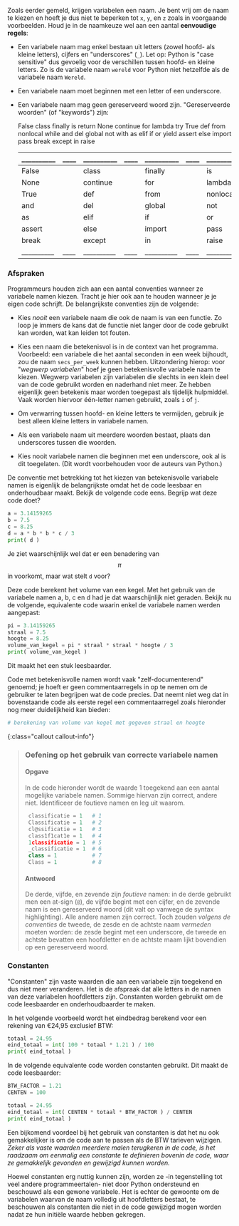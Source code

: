 Zoals eerder gemeld, krijgen variabelen een naam. Je bent vrij om de naam
te kiezen en hoeft je dus niet te beperken tot `x`, `y`, en `z` zoals in voorgaande
voorbeelden. Houd je in de naamkeuze wel aan een aantal **eenvoudige regels**:

-   Een variabele naam mag enkel bestaan uit letters (zowel hoofd- als kleine letters), cijfers en "underscores" (`_`).
    Let op: Python is "case sensitive" dus gevoelig voor de verschillen tussen hoofd- en kleine letters. Zo is de variabele naam `wereld` voor Python niet hetzelfde als de variabele naam `Wereld`.

-   Een variabele naam moet beginnen met een letter of een underscore.

-   Een variabele naam mag geen gereserveerd woord zijn. "Gereserveerde woorden" (of "keywords") zijn:

    False      class      finally    is         return
    None       continue   for        lambda     try
    True       def        from       nonlocal   while
    and        del        global     not        with
    as         elif       if         or         yield
    assert     else       import     pass
    break      except     in         raise

    | __________ 	| ____ 	| __________ 	| ____ 	| __________ 	| ____ 	| __________ 	| ____ 	| __________ 	|
    |------------	|------	|------------	|------	|------------	|------	|------------	|------	|------------	|
    | False      	|      	| class      	|      	| finally    	|      	| is         	|      	| return     	|
    | None       	|      	| continue   	|      	| for        	|      	| lambda     	|      	| try        	|
    | True       	|      	| def        	|      	| from       	|      	| nonlocal   	|      	| while      	|
    | and        	|      	| del        	|      	| global     	|      	| not        	|      	| with       	|
    | as         	|      	| elif       	|      	| if         	|      	| or         	|      	| yield      	|
    | assert     	|      	| else       	|      	| import     	|      	| pass       	|      	|            	|
    | break      	|      	| except     	|      	| in         	|      	| raise      	|      	|            	|
    | __________ 	| ____ 	| __________ 	| ____ 	| __________ 	| ____ 	| __________ 	| ____ 	| __________ 	|

### Afspraken 

Programmeurs houden zich aan een aantal conventies wanneer ze 
variabele namen kiezen. Tracht je hier ook aan te houden
wanneer je je eigen code schrijft. De belangrijkste conventies zijn de volgende:

-   Kies *nooit* een variabele naam die ook de naam is
    van een functie. Zo loop je immers
    de kans dat de functie niet langer door de code gebruikt kan worden,
    wat kan leiden tot fouten.

-   Kies een naam die betekenisvol is in de context van het programma. Voorbeeld: een
    variabele die het aantal seconden in een week bijhoudt, zou de naam
    `secs_per_week` kunnen hebben.
    Uitzondering hierop: voor "*wegwerp variabelen*" hoef je geen betekenisvolle 
    variabele naam te kiezen. Wegwerp variabelen zijn
    variabelen die slechts in een klein deel van de code gebruikt
    worden en naderhand niet meer. Ze hebben
    eigenlijk geen betekenis maar worden toegepast als tijdelijk hulpmiddel.
    Vaak worden hiervoor één-letter namen gebruikt, zoals `i` of `j`.

-   Om verwarring tussen hoofd- en kleine letters te vermijden,
    gebruik je best alleen kleine letters in variabele namen.

-   Als een variabele naam uit meerdere woorden bestaat,
    plaats dan underscores tussen die woorden.

-   Kies nooit variabele namen die beginnen met een
    underscore, ook al is dit toegelaten. (Dit wordt voorbehouden voor de
    auteurs van Python.)

De conventie met betrekking tot het kiezen van betekenisvolle
variabele namen is eigenlijk de belangrijkste omdat het de code leesbaar en
onderhoudbaar maakt. Bekijk de volgende code eens. Begrijp wat deze code doet?

```python
a = 3.14159265
b = 7.5
c = 8.25
d = a * b * b * c / 3
print( d )
```

Je ziet waarschijnlijk wel dat er een
benadering van $$\pi$$ in voorkomt, maar wat stelt `d` voor?

Deze code berekent het volume van een kegel. Met het gebruik van de
variabele namen a, b, c en d had je dat waarschijnlijk
niet geraden. Bekijk nu de volgende, equivalente code waarin enkel de
variabele namen werden aangepast:

```python
pi = 3.14159265
straal = 7.5
hoogte = 8.25
volume_van_kegel = pi * straal * straal * hoogte / 3
print( volume_van_kegel )
```

Dit maakt het een stuk leesbaarder.

Code met betekenisvolle namen wordt vaak "zelf-documenterend" genoemd;
je hoeft er geen commentaarregels in op te nemen om de gebruiker te
laten begrijpen wat de code precies. Dat neemt niet weg
dat in bovenstaande code als eerste regel een commentaarregel zoals hieronder
nog meer duidelijkheid kan bieden:  

```python
# berekening van volume van kegel met gegeven straal en hoogte
```

{:class="callout callout-info"}
> ### Oefening op het gebruik van correcte variabele namen
>  
> #### Opgave
> In de code hieronder wordt de waarde 1 toegekend aan een aantal mogelijke variabele namen. Sommige hiervan zijn correct, andere niet. Identificeer de foutieve namen en leg uit waarom.
> ```python
>  classificatie = 1   # 1
>  Classificatie = 1   # 2
>  cl@ssificatie = 1   # 3
>  class1f1cat1e = 1   # 4
>  1classificatie = 1  # 5
>  _classificatie = 1  # 6
>  class = 1           # 7
>  Class = 1           # 8
>  ```
>  
> #### Antwoord
> De derde, vijfde, en zevende zijn *foutieve* namen: in de derde gebruikt men een at-sign (`@`), de vijfde begint met een cijfer, en de zevende naam is een gereserveerd woord (dit valt op vanwege de syntax highlighting). 
> Alle andere namen zijn correct. Toch zouden *volgens de conventies* de tweede, de zesde en de achtste naam *vermeden* moeten worden: de zesde begint met een underscore, de tweede en achtste bevatten een hoofdletter en de achtste maam lijkt bovendien op een gereserveerd woord.

### Constanten

"Constanten" zijn vaste waarden die aan een variabele zijn toegekend
en dus niet meer veranderen. Het is de afspraak dat alle letters in de
namen van deze variabelen hoofdletters zijn. Constanten worden gebruikt
om de code leesbaarder en onderhoudbaarder te maken. 

In het volgende voorbeeld wordt het eindbedrag berekend 
voor een rekening van €24,95 exclusief BTW:

```python
totaal = 24.95
eind_totaal = int( 100 * totaal * 1.21 ) / 100
print( eind_totaal )
```

In de volgende equivalente code worden constanten gebruikt. Dit
maakt de code leesbaarder:

```python
BTW_FACTOR = 1.21
CENTEN = 100

totaal = 24.95
eind_totaal = int( CENTEN * totaal * BTW_FACTOR ) / CENTEN
print( eind_totaal )
```

Een bijkomend voordeel bij het gebruik van constanten is dat het nu
ook gemakkelijker is om de code aan te passen als de BTW tarieven wijzigen.
*Zeker als vaste waarden meerdere malen terugkeren in de code, is het raadzaam om eenmalig een constante te definieren bovenin de code, waar ze gemakkelijk gevonden en gewijzigd kunnen worden.*

Hoewel constanten erg nuttig kunnen zijn, worden ze -in tegenstelling
tot veel andere programmeertalen- niet door Python
ondersteund en beschouwd als een gewone variabele.
Het is echter de gewoonte om de variabelen waarvan de naam volledig uit
hoofdletters bestaat, te beschouwen als constanten die niet
in de code gewijzigd mogen worden nadat ze hun initiële waarde hebben
gekregen. 
